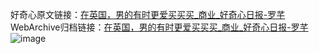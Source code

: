 好奇心原文链接：[在英国，男的有时更爱买买买_商业_好奇心日报-罗芊 ](https://www.qdaily.com/articles/11781.html)
WebArchive归档链接：[在英国，男的有时更爱买买买_商业_好奇心日报-罗芊 ](http://web.archive.org/web/20190623171051/https://www.qdaily.com/articles/11781.html)
![image](http://ww3.sinaimg.cn/large/007d5XDply1g3wanjzwhqj30u02tikhn)